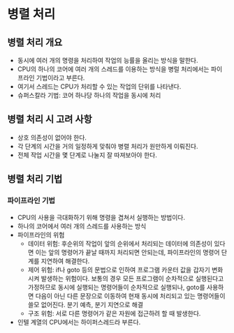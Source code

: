 # 병렬 처리
## 병렬 처리 개요
* 동시에 여러 개의 명령을 처리하여 작업의 능률을 올리는 방식을 말한다.
* CPU의 하나의 코어에 여러 개의 스레드를 이용하는 방식을 병럴 처리에서는 파이프라인 기법이라고 부른다.
* 여기서 스레드는 CPU가 처리할 수 있는 작업의 단위를 나타낸다.
* 슈퍼스칼라 기법: 코어 하나당 하나의 작업을 동시에 처리
## 병렬 처리 시 고려 사항
* 상호 의존성이 없어야 한다.
* 각 단계의 시간을 거의 일정하게 맞춰야 병렬 처리가 원만하게 이뤄진다.
* 전체 작업 시간을 몇 단계로 나눌지 잘 따져보아야 한다.
## 병렬 처리 기법
### 파이프라인 기법
* CPU의 사용을 극대화하기 위해 명령을 겹쳐서 실행하는 방법이다.
* 하나의 코어에서 여러 개의 스레드를 사용하는 방식
* 파이프라인의 위험
  * 데이터 위험: 후순위의 작업이 앞의 순위에서 처리되는 데이터에 의존성이 있다면 이는 앞의 명령어가 끝날 때까지 처리되면 안되는데, 파이프라인의 명령어 단계를 지연하여 해결한다.
  * 제어 위험: if나 goto 등의 문법으로 인하여 프로그램 카운터 값을 갑자기 변화시켜 발생하는 위험이다. 보통의 경우 모든 프로그램이 순차적으로 실행된다고 가정하므로 동시에 실행되는 명령어들이 순차적으로 실행되나, goto를 사용하면 다음이 아닌 다른 문장으로 이동하여 현재 동시에 처리되고 있는 명령어들이 쓸모 없어진다. 분기 예측, 분기 지연으로 해결
  * 구조 위험: 서로 다른 명령어가 같은 자원에 접근하려 할 때 발생한다.
* 인텔 계열의 CPU에서는 하이퍼스레드라 부른다.